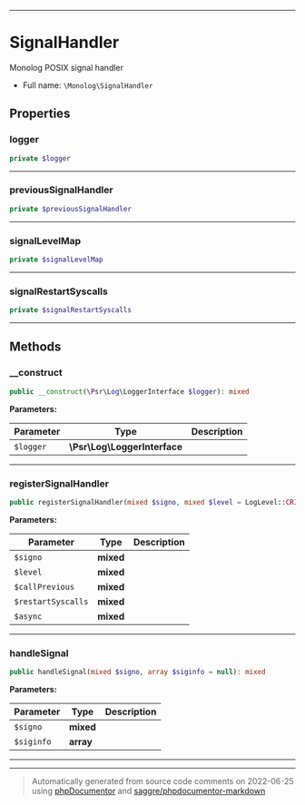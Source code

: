 ***

# SignalHandler

Monolog POSIX signal handler



* Full name: `\Monolog\SignalHandler`



## Properties


### logger



```php
private $logger
```






***

### previousSignalHandler



```php
private $previousSignalHandler
```






***

### signalLevelMap



```php
private $signalLevelMap
```






***

### signalRestartSyscalls



```php
private $signalRestartSyscalls
```






***

## Methods


### __construct



```php
public __construct(\Psr\Log\LoggerInterface $logger): mixed
```








**Parameters:**

| Parameter | Type | Description |
|-----------|------|-------------|
| `$logger` | **\Psr\Log\LoggerInterface** |  |




***

### registerSignalHandler



```php
public registerSignalHandler(mixed $signo, mixed $level = LogLevel::CRITICAL, mixed $callPrevious = true, mixed $restartSyscalls = true, mixed $async = true): mixed
```








**Parameters:**

| Parameter | Type | Description |
|-----------|------|-------------|
| `$signo` | **mixed** |  |
| `$level` | **mixed** |  |
| `$callPrevious` | **mixed** |  |
| `$restartSyscalls` | **mixed** |  |
| `$async` | **mixed** |  |




***

### handleSignal



```php
public handleSignal(mixed $signo, array $siginfo = null): mixed
```








**Parameters:**

| Parameter | Type | Description |
|-----------|------|-------------|
| `$signo` | **mixed** |  |
| `$siginfo` | **array** |  |




***


***
> Automatically generated from source code comments on 2022-06-25 using [phpDocumentor](http://www.phpdoc.org/) and [saggre/phpdocumentor-markdown](https://github.com/Saggre/phpDocumentor-markdown)
